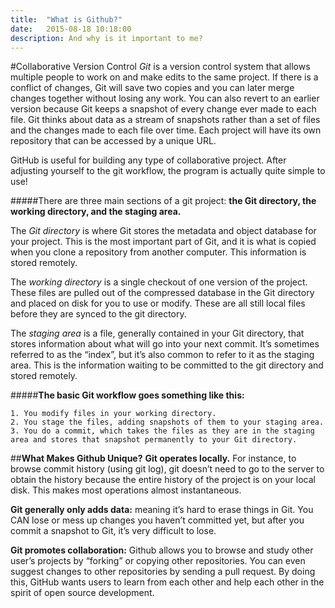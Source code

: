 ```yaml
---
title:  "What is Github?"
date:   2015-08-18 10:18:00
description: And why is it important to me?
---
```

#Collaborative Version Control
_Git_ is a version control system that allows multiple people to work on and make edits to the same project. If there is a conflict of changes, Git will save two copies and you can later merge changes together without losing any work. You can also revert to an earlier version because Git keeps a snapshot of every change ever made to each file. Git thinks about data as a stream of snapshots rather than a set of files and the changes made to each file over time.
Each project will have its own repository that can be accessed by a unique URL. 

GitHub is useful for building any type of collaborative project. After adjusting yourself to the git workflow, the program is actually quite simple to use!

#####There are three main sections of a git project: **the Git directory, the working directory, and the staging area.**

The _Git directory_ is where Git stores the metadata and object database for your project. This is the most important part of Git, and it is what is copied when you clone a repository from another computer. This information is stored remotely. 

The _working directory_ is a single checkout of one version of the project. These files are pulled out of the compressed database in the Git directory and placed on disk for you to use or modify. These are all still local files before they are synced to the git directory. 

The _staging area_ is a file, generally contained in your Git directory, that stores information about what will go into your next commit. It’s sometimes referred to as the “index”, but it’s also common to refer to it as the staging area. This is the information waiting to be committed to the git directory and stored remotely.

#####**The basic Git workflow goes something like this:**

	1. You modify files in your working directory.
	2. You stage the files, adding snapshots of them to your staging area.
	3. You do a commit, which takes the files as they are in the staging area and stores that snapshot permanently to your Git directory.


##**What Makes Github Unique?**
**Git operates locally.** For instance, to browse commit history (using git log), git doesn’t need to go to the server to obtain the history because the entire history of the project is on your local disk. This makes most operations almost instantaneous.

**Git generally only adds data:** meaning it’s hard to erase things in Git. You CAN lose or mess up changes you haven’t committed yet, but after you commit a snapshot to Git, it’s very difficult to lose.

**Git promotes collaboration:** Github allows you to browse and study other user’s projects by “forking” or copying other repositories. You can even suggest changes to other repositories by sending a pull request. By doing this, GitHub wants users to learn from each other and help each other in the spirit of open source development.